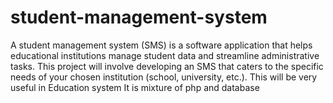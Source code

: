 # student-management-system
A student management system (SMS) is a software application that helps educational institutions manage student data and streamline administrative tasks. This project will involve developing an SMS that caters to the specific needs of your chosen institution (school, university, etc.).
This will be very useful in Education system 
It is mixture of php and database
